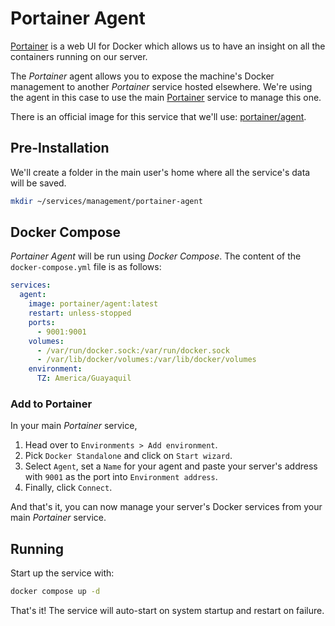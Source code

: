 # Portainer Agent

[Portainer](https://www.portainer.io/) is a web UI for Docker which allows us to have an insight on all the containers running on our server.

The *Portainer* agent allows you to expose the machine's Docker management to another *Portainer* service hosted elsewhere. We're using the agent in this case to use
the main [Portainer](../../../misc-us-east-1/services/management/portainer.md) service to manage this one.

There is an official image for this service that we'll use: [portainer/agent](https://hub.docker.com/r/portainer/agent).

## Pre-Installation

We'll create a folder in the main user's home where all the service's data will be saved.

```bash
mkdir ~/services/management/portainer-agent
```

## Docker Compose

*Portainer Agent* will be run using *Docker Compose*. The content of the `docker-compose.yml` file is as follows:

```yaml
services:
  agent:
    image: portainer/agent:latest
    restart: unless-stopped
    ports:
      - 9001:9001
    volumes:
      - /var/run/docker.sock:/var/run/docker.sock
      - /var/lib/docker/volumes:/var/lib/docker/volumes
    environment:
      TZ: America/Guayaquil
```

### Add to Portainer

In your main *Portainer* service,

1. Head over to `Environments > Add environment`.
2. Pick `Docker Standalone` and click on `Start wizard`.
3. Select `Agent`, set a `Name` for your agent and paste your server's address with `9001` as the port into `Environment address`.
4. Finally, click `Connect`.

And that's it, you can now manage your server's Docker services from your main *Portainer* service.

## Running

Start up the service with:

```bash
docker compose up -d
```

That's it! The service will auto-start on system startup and restart on failure.

